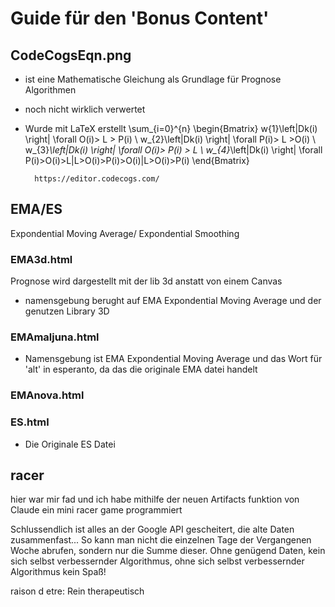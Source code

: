 # Guide für den 'Bonus Content'

## CodeCogsEqn.png

- ist eine Mathematische Gleichung als Grundlage für Prognose Algorithmen
- noch nicht wirklich verwertet
- Wurde mit LaTeX erstellt
        \sum_{i=0}^{n}
        \begin{Bmatrix} w{1}\left|Dk(i) \right| \forall O(i)> L > P(i)
        \\ w_{2}\left|Dk(i) \right| \forall P(i)> L >O(i)
        \\ w_{3}*\left|Dk(i) \right| \forall O(i)> P(i) > L
        \\ w_{4}*\left|Dk(i) \right| \forall P(i)>O(i)>L|L>O(i)>P(i)>O(i)|L>O(i)>P(i)
        \end{Bmatrix}

        https://editor.codecogs.com/

## EMA/ES 

Expondential Moving Average/ Expondential Smoothing

### EMA3d.html

Prognose wird dargestellt mit der lib 3d anstatt von einem Canvas
- namensgebung berught auf EMA Expondential Moving Average und der genutzen Library 3D

### EMAmaljuna.html
- Namensgebung ist EMA Expondential Moving Average und das Wort für 'alt' in esperanto, da das die originale EMA datei handelt

### EMAnova.html

### ES.html
- Die Originale ES Datei

## racer

hier war mir fad und ich habe mithilfe der neuen Artifacts funktion von Claude ein mini racer game programmiert






Schlussendlich ist alles an der Google API gescheitert, die alte Daten zusammenfast... So kann man nicht die einzelnen Tage der Vergangenen Woche abrufen, sondern nur die Summe dieser. Ohne genügend Daten, kein sich selbst verbessernder Algorithmus, ohne sich selbst verbessernder Algorithmus kein Spaß!







raison d etre:
Rein therapeutisch